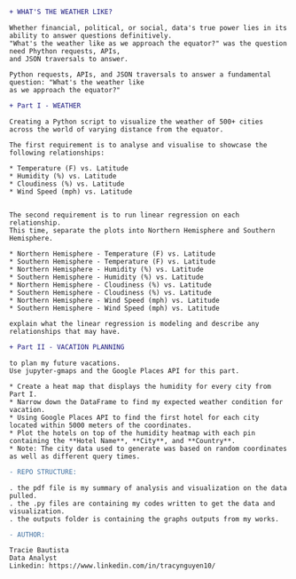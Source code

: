 ```diff
+ WHAT'S THE WEATHER LIKE?
```

    Whether financial, political, or social, data's true power lies in its ability to answer questions definitively. 
    "What's the weather like as we approach the equator?" was the question need Phython requests, APIs, 
    and JSON traversals to answer. 

    Python requests, APIs, and JSON traversals to answer a fundamental question: "What's the weather like 
    as we approach the equator?"

```diff
+ Part I - WEATHER
```

    Creating a Python script to visualize the weather of 500+ cities across the world of varying distance from the equator. 

    The first requirement is to analyse and visualise to showcase the following relationships:

    * Temperature (F) vs. Latitude
    * Humidity (%) vs. Latitude
    * Cloudiness (%) vs. Latitude
    * Wind Speed (mph) vs. Latitude


    The second requirement is to run linear regression on each relationship. 
    This time, separate the plots into Northern Hemisphere and Southern Hemisphere.

    * Northern Hemisphere - Temperature (F) vs. Latitude
    * Southern Hemisphere - Temperature (F) vs. Latitude
    * Northern Hemisphere - Humidity (%) vs. Latitude
    * Southern Hemisphere - Humidity (%) vs. Latitude
    * Northern Hemisphere - Cloudiness (%) vs. Latitude
    * Southern Hemisphere - Cloudiness (%) vs. Latitude
    * Northern Hemisphere - Wind Speed (mph) vs. Latitude
    * Southern Hemisphere - Wind Speed (mph) vs. Latitude

    explain what the linear regression is modeling and describe any relationships that may have.

```diff
+ Part II - VACATION PLANNING
```

    to plan my future vacations. 
    Use jupyter-gmaps and the Google Places API for this part.

    * Create a heat map that displays the humidity for every city from Part I.
    * Narrow down the DataFrame to find my expected weather condition for vacation. 
    * Using Google Places API to find the first hotel for each city located within 5000 meters of the coordinates.
    * Plot the hotels on top of the humidity heatmap with each pin containing the **Hotel Name**, **City**, and **Country**.
    * Note: The city data used to generate was based on random coordinates as well as different query times. 


```diff
- REPO STRUCTURE:
```

    . the pdf file is my summary of analysis and visualization on the data pulled. 
    . the .py files are containing my codes written to get the data and visualization.
    . the outputs folder is containing the graphs outputs from my works. 

```DIFF
- AUTHOR:
```

    Tracie Bautista
    Data Analyst
    Linkedin: https://www.linkedin.com/in/tracynguyen10/

